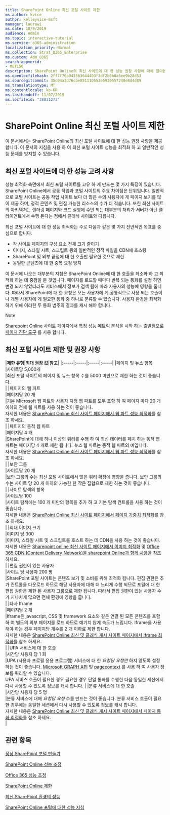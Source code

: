 ```yaml
---
title: SharePoint Online 최신 포털 사이트 제한
ms.author: kvice
author: kelleyvice-msft
manager: laurawi
ms.date: 10/9/2019
audience: Admin
ms.topic: interactive-tutorial
ms.service: o365-administration
localization_priority: Normal
ms.collection: Strat_O365_Enterprise
ms.custom: Adm_O365
search.appverid:
- MET150
description: SharePoint Online의 최신 사이트에 대 한 성능 권장 사항에 대해 알아봅니다.
ms.openlocfilehash: 2ff7f76a943563644403f3df2b6b0a6ee9b28d53
ms.sourcegitcommit: 35c04a3d76cbe851110553e5930557248e8d4d89
ms.translationtype: MT
ms.contentlocale: ko-KR
ms.lasthandoff: 11/07/2019
ms.locfileid: "38031273"
---
```

# <a name="sharepoint-online-modern-portal-site-limits"></a>SharePoint Online 최신 포털 사이트 제한

이 문서에서는 SharePoint Online의 최신 포털 사이트에 대 한 성능 권장 사항을 제공 합니다. 이 문서의 지침을 사용 하 여 최신 포털 사이트 성능을 최적화 하 고 일반적인 성능 문제를 방지할 수 있습니다.

## <a name="performance-considerations-for-modern-portal-sites"></a>최신 포털 사이트에 대 한 성능 고려 사항

성능 최적화 측면에서 최신 포털 사이트를 고유 하 게 만드는 몇 가지 특징이 있습니다. SharePoint Online에서 공동 작업과 포털 사이트의 주요 차이점은 단위입니다. 일반적으로 포털 사이트는 공동 작업 사이트 보다 더 많은 수의 사용자에 게 페이지 보기를 많이 제공 하며, 정적 콘텐츠 및 편집 가능한 리소스의 수가 더 적습니다. 또한 최신 사이트의 아키텍처는 렌더링 페이지와 코드 실행에 수반 되는 대부분의 처리가 서버가 아닌 클라이언트에서 수행 된다는 점에서 클래식 사이트와 다릅니다.

최신 포털 사이트에 대 한 성능 최적화는 주로 다음과 같은 몇 가지 전반적인 목표를 중심으로 합니다.

- 각 사이트 페이지의 구성 요소 전체 크기 줄이기
- 이미지, 스타일 시트, 스크립트 등의 일반적인 정적 파일을 CDN에 호스팅
- SharePoint 및 외부 끝점에 대 한 호출만 필요한 것으로 제한
- 동일한 콘텐츠에 대 한 중복 요청 방지

이 문서에 나오는 대부분의 지침은 SharePoint Online에 대 한 호출을 최소화 하 고 최적화 하는 데 중점을 둔 것입니다. 페이지를 로드할 때마다 반복 되는 통화를 설정 하면 변경 되지 않았더라도 서비스에서 정보가 검색 됨에 따라 사용자의 성능에 영향을 줍니다. 따라서 SharePoint에 대 한 요청은 모든 사용자에 게 공통적으로 사용 되는 호출이 나 개별 사용자에 게 필요한 통화 중 하나로 분류할 수 있습니다. 사용자 환경을 최적화 하기 위해 이러한 두 통화 범주의 결과를 캐시 해야 합니다.

>[!NOTE]
>Sharepoint Online 사이트 페이지에서 특정 성능 메트릭 분석을 시작 하는 출발점으로 [페이지 진단 도구](https://aka.ms/perftool) 를 사용 합니다.

## <a name="modern-portal-site-limits-and-recommendations"></a>최신 포털 사이트 제한 및 권장 사항

|**제한 유형**|**최대 권장 값**|**참고**|
|:-----|:-----|:-----|:-----|
|페이지 및 뉴스 항목  <br/> |사이트당 5,000개  <br/> |최신 포털 사이트의 페이지 및 뉴스 항목 수를 5000 미만으로 제한 하는 것이 좋습니다.  <br/> |
|페이지의 웹 파트  <br/> |페이지당 20 개  <br/> |기본 Microsoft 웹 파트와 사용자 지정 웹 파트를 모두 포함 하 여 페이지 마다 20 개 이하의 전체 웹 파트를 사용 하는 것이 좋습니다. <br/> 자세한 내용은 [SharePoint Online 최신 사이트 페이지에서 웹 파트 성능 최적화](modern-web-part-optimization.md)를 참조 하세요.  <br/> |
|페이지의 동적 웹 파트  <br/> |페이지당 4 개  <br/> |SharePoint에 대해 하나 이상의 쿼리를 수행 하 여 최신 데이터를 페치 하는 동적 웹 파트는 페이지당 4 개로 제한 됩니다. _뉴스_ 웹 파트는 동적 웹 파트의 예입니다. <br/> 자세한 내용은 [SharePoint Online 최신 사이트 페이지에서 웹 파트 성능 최적화](modern-web-part-optimization.md)를 참조 하세요.    <br/> |
|보안 그룹  <br/> |사이트당 20 개  <br/> |보안 그룹의 수는 최신 포털 사이트에서 많은 쿼리 확장에 영향을 줍니다. 보안 그룹의 수는 사이트 당 20 개 이하의 가능한 한 작은 집합으로 제한 하는 것이 좋습니다.  <br/> |
|사이트 탐색의 항목  <br/> |사이트당 100  <br/> |사이트 탐색에는 100 개 미만의 항목을 추가 하 고 기본 탐색 컨트롤을 사용 하는 것이 좋습니다.  <br/> 자세한 내용은 [SharePoint Online 최신 사이트 페이지에서 페이지 가중치 최적화](modern-page-weight-optimization.md)를 참조 하세요. <br/> |
|최대 이미지 크기  <br/> |이미지 당 300  <br/> |이미지, 스타일 시트 및 스크립트를 호스트 하는 데 CDN을 사용 하는 것이 좋습니다. <br/>자세한 내용은 [Sharepoint online 최신 사이트 페이지에서 이미지 최적화](modern-image-optimization.md) 및 [Office 365 CDN (Content Delivery Network)을 sharepoint Online과 함께 사용](use-office-365-cdn-with-spo.md)을 참조 하세요.  <br/> |
|편집 권한이 있는 사용자  <br/> |사이트 당 사용자 200 명  <br/> |SharePoint 포털 사이트는 콘텐츠 보기 및 소비를 위해 최적화 됩니다. 편집 권한은 추가 컨트롤을 다운로드 하므로 해당 사용자에 대해 더 느리게 수행 되므로 포털에 대 한 편집 권한은 제한 된 사용자 그룹으로 제한 됩니다. 따라서 편집 권한이 있는 사용자 수가 지나치게 많으면 전체 환경에 영향을 줍니다. <br/> |
|타사 Iframe  <br/> |페이지당 2 개  <br/> |Iframe은 javascript, CSS 및 framework 요소와 같은 연결 된 모든 콘텐츠를 포함 하 여 별도의 외부 페이지를 로드 하므로 예기치 않게 속도가 느립니다. Iframe을 사용 해야 하는 경우 페이지당 개수를 2 개 이하로 제한 합니다.<br/> 자세한 내용은 [SharePoint Online 최신 및 클래식 게시 사이트 페이지에서 Iframe 최적화](modern-iframe-optimization.md)를 참조 하세요. <br/> |
|UPA 서비스에 대 한 호출  <br/> |시간당 사용자 당 1 회  <br/> |UPA (사용자 프로필 응용 프로그램) 서비스에 대 한 _요청당 요청만_ 하지 않도록 설정 하는 것이 좋습니다. [Microsoft GRAPH API](https://docs.microsoft.com/graph/call-api) 및 [pagecontext](https://docs.microsoft.com/javascript/api/sp-page-context/pagecontext?view=sp-typescript-latest) 를 사용 하 여 사용자 정보를 쿼리할 수 있습니다.  <br/> UPA 서비스 호출이 필요한 경우 필요한 경우 단일 통화를 수행한 다음 동일한 세션에서 다시 사용할 수 있도록 정보를 캐시 합니다. |
|분류 서비스에 대 한 호출  <br/> |시간당 사용자 당 5 명  <br/> |분류 서비스에 대해 _요청당 요청_ 수를 만드는 것이 좋습니다. 분류 서비스 호출이 필요한 경우에는 동일한 세션에서 다시 사용할 수 있도록 정보를 캐시 합니다. <br/> 자세한 내용은 [SharePoint Online 최신 및 클래식 게시 사이트 페이지에서 페이지 통화 최적화](modern-page-call-optimization.md)를 참조 하세요. <br/> |

## <a name="related-topics"></a>관련 항목

[정상 SharePoint 포털 만들기](https://docs.microsoft.com/sharepoint/portal-health)

[SharePoint Online 성능 조정](tune-sharepoint-online-performance.md)

[Office 365 성능 조정](tune-office-365-performance.md)

[SharePoint Online 제한](https://docs.microsoft.com/office365/servicedescriptions/sharepoint-online-service-description/sharepoint-online-limits)

[최신 SharePoint 환경의 성능](https://docs.microsoft.com/sharepoint/modern-experience-performance)

[SharePoint Online 포털에 대한 성능 지침](https://docs.microsoft.com/sharepoint/dev/solution-guidance/portal-performance)
